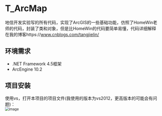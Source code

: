 # T_ArcMap
地信开发实验写的所有代码，实现了ArcGIS的一些基础功能，仿照了HomeWin老师的代码，封装了类和对象，但是比HomeWin的代码要简单易懂，代码详细解释在我的博客https://www.cnblogs.com/tangjielin/

## 环境需求
- .NET Framework 4.5框架
- ArcEngine 10.2

## 项目安装
使用vs，打开本项目的项目文件(我使用的版本为vs2012，更高版本的可能会有问题)：<br/>
<img src="https://github.com/Weltra/T_ArcMap/assets/140082971/ab7a27c8-1a2d-45ec-aced-b3e93767c6f5" alt="image" style="zoom:80%;" />



